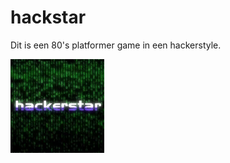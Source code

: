 # hackstar
<p>Dit is een 80's platformer game in een hackerstyle.</p>
<img src="hackerstarLOGO.PNG" width="150"></img>
